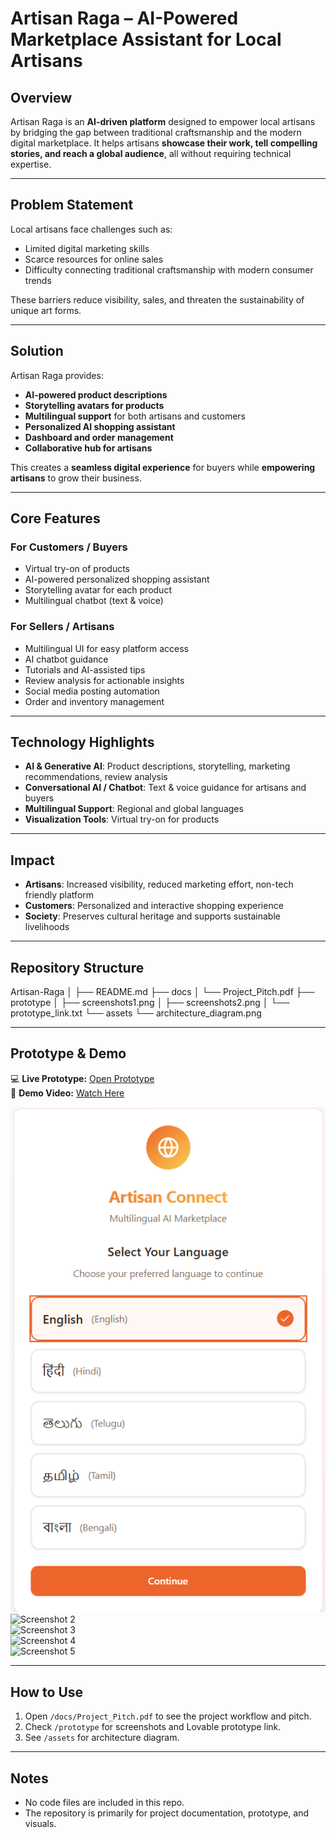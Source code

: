 # Artisan Raga – AI-Powered Marketplace Assistant for Local Artisans

## **Overview**
Artisan Raga is an **AI-driven platform** designed to empower local artisans by bridging the gap between traditional craftsmanship and the modern digital marketplace. It helps artisans **showcase their work, tell compelling stories, and reach a global audience**, all without requiring technical expertise.

---

## **Problem Statement**
Local artisans face challenges such as:

- Limited digital marketing skills  
- Scarce resources for online sales  
- Difficulty connecting traditional craftsmanship with modern consumer trends  

These barriers reduce visibility, sales, and threaten the sustainability of unique art forms.

---

## **Solution**
Artisan Raga provides:

- **AI-powered product descriptions**  
- **Storytelling avatars for products**  
- **Multilingual support** for both artisans and customers  
- **Personalized AI shopping assistant**  
- **Dashboard and order management**  
- **Collaborative hub for artisans**

This creates a **seamless digital experience** for buyers while **empowering artisans** to grow their business.

---

## **Core Features**

### **For Customers / Buyers**
- Virtual try-on of products  
- AI-powered personalized shopping assistant  
- Storytelling avatar for each product  
- Multilingual chatbot (text & voice)

### **For Sellers / Artisans**
- Multilingual UI for easy platform access  
- AI chatbot guidance  
- Tutorials and AI-assisted tips  
- Review analysis for actionable insights  
- Social media posting automation  
- Order and inventory management

---

## **Technology Highlights**
- **AI & Generative AI**: Product descriptions, storytelling, marketing recommendations, review analysis  
- **Conversational AI / Chatbot**: Text & voice guidance for artisans and buyers  
- **Multilingual Support**: Regional and global languages  
- **Visualization Tools**: Virtual try-on for products  

---

## **Impact**
- **Artisans**: Increased visibility, reduced marketing effort, non-tech friendly platform  
- **Customers**: Personalized and interactive shopping experience  
- **Society**: Preserves cultural heritage and supports sustainable livelihoods  

---

## **Repository Structure**  

Artisan-Raga
│
├── README.md
├── docs
│ └── Project_Pitch.pdf
├── prototype
│ ├── screenshots1.png
│ ├── screenshots2.png
│ └── prototype_link.txt
└── assets
└── architecture_diagram.png


---

## **Prototype & Demo**
💻 **Live Prototype:** [Open Prototype](https://arten-connect-ai.lovable.app/)  
🎥 **Demo Video:** [Watch Here](https://drive.google.com/drive/folders/1DDEdMWLsOfsnNaE_j2rY5b7RDpBZUzN8?usp=drive_link)  

![Screenshot 1](prototype/screenshot1.png)  
![Screenshot 2](prototype/screenshot2.png)  
![Screenshot 3](prototype/screenshot3.png)  
![Screenshot 4](prototype/screenshot4.png)  
![Screenshot 5](prototype/screenshot5.png)  



---

## **How to Use**
1. Open `/docs/Project_Pitch.pdf` to see the project workflow and pitch.  
2. Check `/prototype` for screenshots and Lovable prototype link.  
3. See `/assets` for architecture diagram.

---

## **Notes**
- No code files are included in this repo.  
- The repository is primarily for project documentation, prototype, and visuals.

